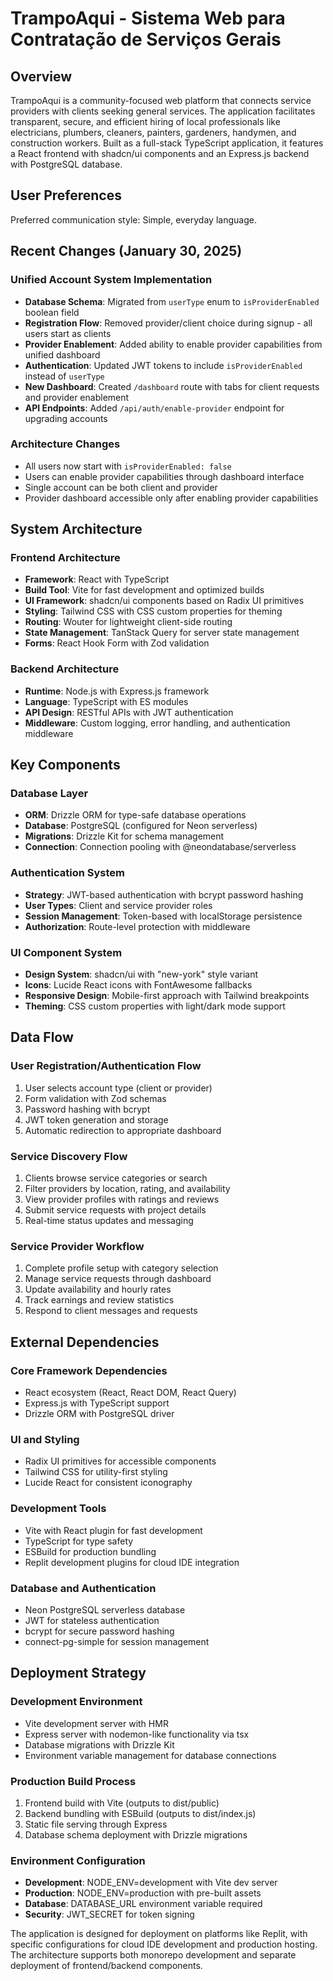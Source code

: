 # TrampoAqui - Sistema Web para Contratação de Serviços Gerais

## Overview

TrampoAqui is a community-focused web platform that connects service providers with clients seeking general services. The application facilitates transparent, secure, and efficient hiring of local professionals like electricians, plumbers, cleaners, painters, gardeners, handymen, and construction workers. Built as a full-stack TypeScript application, it features a React frontend with shadcn/ui components and an Express.js backend with PostgreSQL database.

## User Preferences

Preferred communication style: Simple, everyday language.

## Recent Changes (January 30, 2025)

### Unified Account System Implementation
- **Database Schema**: Migrated from `userType` enum to `isProviderEnabled` boolean field
- **Registration Flow**: Removed provider/client choice during signup - all users start as clients
- **Provider Enablement**: Added ability to enable provider capabilities from unified dashboard
- **Authentication**: Updated JWT tokens to include `isProviderEnabled` instead of `userType`
- **New Dashboard**: Created `/dashboard` route with tabs for client requests and provider enablement
- **API Endpoints**: Added `/api/auth/enable-provider` endpoint for upgrading accounts

### Architecture Changes
- All users now start with `isProviderEnabled: false`
- Users can enable provider capabilities through dashboard interface
- Single account can be both client and provider
- Provider dashboard accessible only after enabling provider capabilities

## System Architecture

### Frontend Architecture
- **Framework**: React with TypeScript
- **Build Tool**: Vite for fast development and optimized builds
- **UI Framework**: shadcn/ui components based on Radix UI primitives
- **Styling**: Tailwind CSS with CSS custom properties for theming
- **Routing**: Wouter for lightweight client-side routing
- **State Management**: TanStack Query for server state management
- **Forms**: React Hook Form with Zod validation

### Backend Architecture
- **Runtime**: Node.js with Express.js framework
- **Language**: TypeScript with ES modules
- **API Design**: RESTful APIs with JWT authentication
- **Middleware**: Custom logging, error handling, and authentication middleware

## Key Components

### Database Layer
- **ORM**: Drizzle ORM for type-safe database operations
- **Database**: PostgreSQL (configured for Neon serverless)
- **Migrations**: Drizzle Kit for schema management
- **Connection**: Connection pooling with @neondatabase/serverless

### Authentication System
- **Strategy**: JWT-based authentication with bcrypt password hashing
- **User Types**: Client and service provider roles
- **Session Management**: Token-based with localStorage persistence
- **Authorization**: Route-level protection with middleware

### UI Component System
- **Design System**: shadcn/ui with "new-york" style variant
- **Icons**: Lucide React icons with FontAwesome fallbacks
- **Responsive Design**: Mobile-first approach with Tailwind breakpoints
- **Theming**: CSS custom properties with light/dark mode support

## Data Flow

### User Registration/Authentication Flow
1. User selects account type (client or provider)
2. Form validation with Zod schemas
3. Password hashing with bcrypt
4. JWT token generation and storage
5. Automatic redirection to appropriate dashboard

### Service Discovery Flow
1. Clients browse service categories or search
2. Filter providers by location, rating, and availability
3. View provider profiles with ratings and reviews
4. Submit service requests with project details
5. Real-time status updates and messaging

### Service Provider Workflow
1. Complete profile setup with category selection
2. Manage service requests through dashboard
3. Update availability and hourly rates
4. Track earnings and review statistics
5. Respond to client messages and requests

## External Dependencies

### Core Framework Dependencies
- React ecosystem (React, React DOM, React Query)
- Express.js with TypeScript support
- Drizzle ORM with PostgreSQL driver

### UI and Styling
- Radix UI primitives for accessible components
- Tailwind CSS for utility-first styling
- Lucide React for consistent iconography

### Development Tools
- Vite with React plugin for fast development
- TypeScript for type safety
- ESBuild for production bundling
- Replit development plugins for cloud IDE integration

### Database and Authentication
- Neon PostgreSQL serverless database
- JWT for stateless authentication
- bcrypt for secure password hashing
- connect-pg-simple for session management

## Deployment Strategy

### Development Environment
- Vite development server with HMR
- Express server with nodemon-like functionality via tsx
- Database migrations with Drizzle Kit
- Environment variable management for database connections

### Production Build Process
1. Frontend build with Vite (outputs to dist/public)
2. Backend bundling with ESBuild (outputs to dist/index.js)
3. Static file serving through Express
4. Database schema deployment with Drizzle migrations

### Environment Configuration
- **Development**: NODE_ENV=development with Vite dev server
- **Production**: NODE_ENV=production with pre-built assets
- **Database**: DATABASE_URL environment variable required
- **Security**: JWT_SECRET for token signing

The application is designed for deployment on platforms like Replit, with specific configurations for cloud IDE development and production hosting. The architecture supports both monorepo development and separate deployment of frontend/backend components.